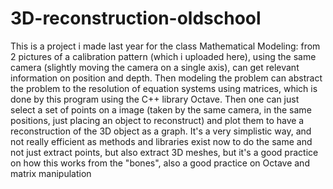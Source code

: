 # 3D-reconstruction-oldschool

This is a project i made last year for the class Mathematical Modeling: from 2 pictures of a calibration pattern (which i uploaded here), using the same camera (slightly moving the camera on a single axis), can get relevant information on position and depth.
Then modeling the problem can abstract the problem to the resolution of equation systems using matrices, which is done by this program using the C++ library Octave.
Then one can just select a set of points on a image (taken by the same camera, in the same positions, just placing an object to reconstruct) and plot them to have a reconstruction of the 3D object as a graph.
It's a very simplistic way, and not really efficient as methods and libraries exist now to do the same and not just extract points, but also extract 3D meshes, but it's a good practice on how this works from the "bones", also a good practice on Octave and matrix manipulation
